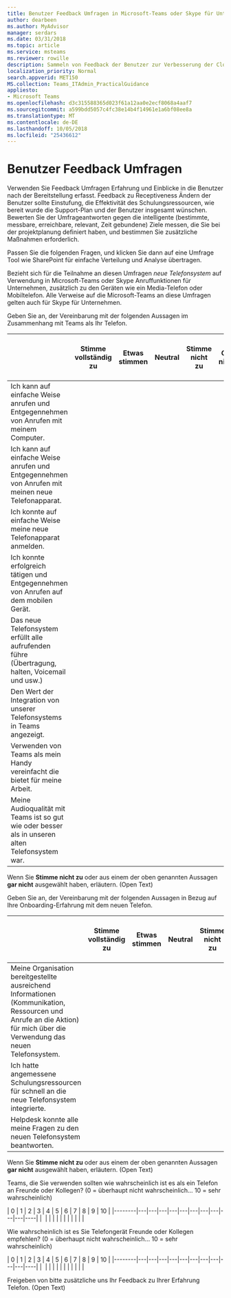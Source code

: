 ```yaml
---
title: Benutzer Feedback Umfragen in Microsoft-Teams oder Skype für Unternehmen
author: dearbeen
ms.author: MyAdvisor
manager: serdars
ms.date: 03/31/2018
ms.topic: article
ms.service: msteams
ms.reviewer: rowille
description: Sammeln von Feedback der Benutzer zur Verbesserung der Cloud VoIP-Implementierung in Microsoft-Teams oder Skype für Unternehmen.
localization_priority: Normal
search.appverid: MET150
MS.collection: Teams_ITAdmin_PracticalGuidance
appliesto:
- Microsoft Teams
ms.openlocfilehash: d3c315588365d023f61a12aa0e2ecf8068a4aaf7
ms.sourcegitcommit: a599bdd5057c4fc38e14b4f14961e1a6bf08ee8a
ms.translationtype: MT
ms.contentlocale: de-DE
ms.lasthandoff: 10/05/2018
ms.locfileid: "25436612"
---
```

# <a name="user-feedback-surveys"></a>Benutzer Feedback Umfragen 

Verwenden Sie Feedback Umfragen Erfahrung und Einblicke in die Benutzer nach der Bereitstellung erfasst. Feedback zu Receptiveness Ändern der Benutzer sollte Einstufung, die Effektivität des Schulungsressourcen, wie bereit wurde die Support-Plan und der Benutzer insgesamt wünschen. Bewerten Sie der Umfrageantworten gegen die intelligente (bestimmte, messbare, erreichbare, relevant, Zeit gebundene) Ziele messen, die Sie bei der projektplanung definiert haben, und bestimmen Sie zusätzliche Maßnahmen erforderlich.

Passen Sie die folgenden Fragen, und klicken Sie dann auf eine Umfrage Tool wie SharePoint für einfache Verteilung und Analyse übertragen.

Bezieht sich für die Teilnahme an diesen Umfragen *neue Telefonsystem* auf Verwendung in Microsoft-Teams oder Skype Anruffunktionen für Unternehmen, zusätzlich zu den Geräten wie ein Media-Telefon oder Mobiltelefon. Alle Verweise auf die Microsoft-Teams an diese Umfragen gelten auch für Skype für Unternehmen.

Geben Sie an, der Vereinbarung mit der folgenden Aussagen im Zusammenhang mit Teams als Ihr Telefon. 

|     &nbsp;                              | Stimme vollständig zu | Etwas stimmen | Neutral | Stimme nicht zu | Gar nicht | Nicht verfügbar, oder verwenden Sie nicht |
|--------------------------------------------------------------------------------------------------------------------------|----------------------|--------------------|-------------|-----------------------|-------------------------|------------------------|
| Ich kann auf einfache Weise anrufen und Entgegennehmen von Anrufen mit meinem Computer.                                                             |                      |                    |             |                       |                         |                        |
| Ich kann auf einfache Weise anrufen und Entgegennehmen von Anrufen mit meinen neue Telefonapparat.                                              |                      |                    |             |                       |                         |                        |
| Ich konnte auf einfache Weise meine neue Telefonapparat anmelden.                                                                              |                      |                    |             |                       |                         |                        |
| Ich konnte erfolgreich tätigen und Entgegennehmen von Anrufen auf dem mobilen Gerät.                                                   |                      |                    |             |                       |                         |                        |
| Das neue Telefonsystem erfüllt alle aufrufenden führe (Übertragung, halten, Voicemail und usw.)                                      |                      |                    |             |                       |                         |                        |
| Den Wert der Integration von unserer Telefonsystems in Teams angezeigt.                                                 |                      |                    |             |                       |                         |                        |
| Verwenden von Teams als mein Handy vereinfacht die bietet für meine Arbeit.                                          |                      |                    |             |                       |                         |                        |
| Meine Audioqualität mit Teams ist so gut wie oder besser als in unseren alten Telefonsystem war.                   |                      |                    |             |                       |                         |                        |

Wenn Sie **Stimme nicht zu** oder aus einem der oben genannten Aussagen **gar nicht** ausgewählt haben, erläutern. (Open Text)

Geben Sie an, der Vereinbarung mit der folgenden Aussagen in Bezug auf Ihre Onboarding-Erfahrung mit dem neuen Telefon.  

|          &nbsp;                  | Stimme vollständig zu | Etwas stimmen | Neutral | Stimme nicht zu | Gar nicht | Nicht verfügbar, oder verwenden Sie nicht |
|----|----------------------|--------------------|-------------|-----------------------|-------------------------|------------------------|
| Meine Organisation bereitgestellte ausreichend Informationen (Kommunikation, Ressourcen und Anrufe an die Aktion) für mich über die Verwendung das neuen Telefonsystem. |                      |                    |             |                       |                         |                        |
| Ich hatte angemessene Schulungsressourcen für schnell an die neue Telefonsystem integrierte.                                                          |                      |                    |             |                       |                         |                        |
| Helpdesk konnte alle meine Fragen zu den neuen Telefonsystem beantworten.                                                           |                      |                    |             |                       |                         |                        |

Wenn Sie **Stimme nicht zu** oder aus einem der oben genannten Aussagen **gar nicht** ausgewählt haben, erläutern. (Open Text)

Teams, die Sie verwenden sollten wie wahrscheinlich ist es als ein Telefon an Freunde oder Kollegen? (0 = überhaupt nicht wahrscheinlich... 10 = sehr wahrscheinlich)

| 0      | 1 | 2 | 3 | 4 | 5 | 6 | 7 | 8 | 9 | 10 |
|--------|---|---|---|---|---|---|---|---|---|---|----|
|&nbsp; |&nbsp;|&nbsp;|&nbsp;|&nbsp;|&nbsp;|&nbsp;|&nbsp;|&nbsp;|&nbsp;|&nbsp;|

Wie wahrscheinlich ist es Sie Telefongerät Freunde oder Kollegen empfehlen? (0 = überhaupt nicht wahrscheinlich... 10 = sehr wahrscheinlich)  

| 0      | 1 | 2 | 3 | 4 | 5 | 6 | 7 | 8 | 9 | 10 |
|--------|---|---|---|---|---|---|---|---|---|---|----|
|&nbsp; |&nbsp;|&nbsp;|&nbsp;|&nbsp;|&nbsp;|&nbsp;|&nbsp;|&nbsp;|&nbsp;|&nbsp;|


Freigeben von bitte zusätzliche uns Ihr Feedback zu Ihrer Erfahrung Telefon. (Open Text)
